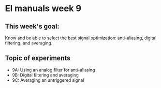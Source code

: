 # EI manuals week 9

## This week's goal: 
Know and be able to select the best signal optimization: anti-aliasing, digital filtering, and averaging. 

## Topic of experiments

- 9A: Using an analog filter for anti-aliasing
- 9B: Digital filtering and averaging
- 9C: Averaging an untriggered signal

